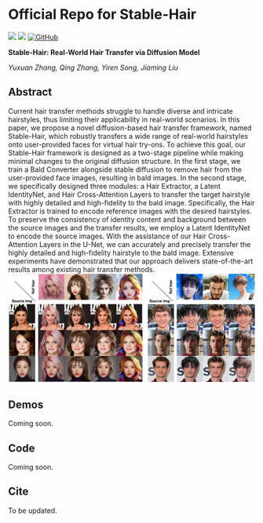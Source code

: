 # Official Repo for Stable-Hair
<a href='https://icoz69.github.io/facestudio'><img src='https://img.shields.io/badge/Project-Page-green'></a> 
<a href='https://arxiv.org/abs/2312.02663'><img src='https://img.shields.io/badge/Technique-Report-red'></a> 
[![GitHub](https://img.shields.io/github/stars/Xiaojiu-z/Stable-Hair?style=social)](https://github.com/Xiaojiu-z/Stable-Hair/)

**Stable-Hair: Real-World Hair Transfer via Diffusion Model**

*Yuxuan Zhang, Qing Zhang, Yiren Song, Jiaming Liu*

## Abstract
Current hair transfer methods struggle to handle diverse and intricate hairstyles, thus limiting their applicability in real-world scenarios. In this paper, we propose a novel diffusion-based hair transfer framework, named Stable-Hair, which robustly transfers a wide range of real-world hairstyles onto user-provided faces for virtual hair try-ons. To achieve this goal, our Stable-Hair framework is designed as a two-stage pipeline while making minimal changes to the original diffusion structure. In the first stage, we train a Bald Converter alongside stable diffusion to remove hair from the user-provided face images, resulting in bald images. In the second stage, we specifically designed three modules: a Hair Extractor, a Latent IdentityNet, and Hair Cross-Attention Layers to transfer the target hairstyle with highly detailed and high-fidelity to the bald image. Specifically, the Hair Extractor is trained to encode reference images with the desired hairstyles. To preserve the consistency of identity content and background between the source images and the transfer results, we employ a Latent IdentityNet to encode the source images. With the assistance of our Hair Cross-Attention Layers in the U-Net, we can accurately and precisely transfer the highly detailed and high-fidelity hairstyle to the bald image. Extensive experiments have demonstrated that our approach delivers state-of-the-art results among existing hair transfer methods.
<img src='assets/teaser.jpg'>

## Demos

Coming soon.

## Code

Coming soon.

## Cite

To be updated.
